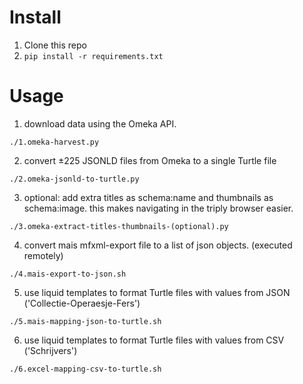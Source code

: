 # Install
1. Clone this repo
2. ```pip install -r requirements.txt```

# Usage
1. download data using the Omeka API.
```
./1.omeka-harvest.py
```

2. convert ±225 JSONLD files from Omeka to a single Turtle file
```
./2.omeka-jsonld-to-turtle.py
```

3. optional: add extra titles as schema:name and thumbnails as schema:image. this makes navigating in the triply browser easier.
```
./3.omeka-extract-titles-thumbnails-(optional).py
```

4. convert mais mfxml-export file to a list of json objects. (executed remotely)
```
./4.mais-export-to-json.sh
```

5. use liquid templates to format Turtle files with values from JSON ('Collectie-Operaesje-Fers')
```
./5.mais-mapping-json-to-turtle.sh
```

6. use liquid templates to format Turtle files with values from CSV ('Schrijvers')
```
./6.excel-mapping-csv-to-turtle.sh
```
